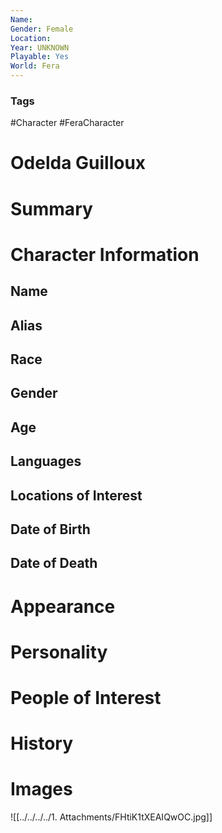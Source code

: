 ```yaml
---
Name: 
Gender: Female
Location: 
Year: UNKNOWN
Playable: Yes
World: Fera
---
```


### Tags
#Character #FeraCharacter 

# Odelda Guilloux


# Summary


# Character Information

## Name

## Alias

## Race

## Gender

## Age

## Languages

## Locations of Interest

## Date of Birth

## Date of Death

# Appearance

# Personality

# People of Interest

# History

# Images
![[../../../../1. Attachments/FHtiK1tXEAIQwOC.jpg]]